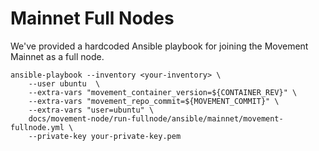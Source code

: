 # Mainnet Full Nodes
We've provided a hardcoded Ansible playbook for joining the Movement Mainnet as a full node. 

```shell
ansible-playbook --inventory <your-inventory> \
    --user ubuntu  \
    --extra-vars "movement_container_version=${CONTAINER_REV}" \
    --extra-vars "movement_repo_commit=${MOVEMENT_COMMIT}" \
    --extra-vars "user=ubuntu" \
    docs/movement-node/run-fullnode/ansible/mainnet/movement-fullnode.yml \
    --private-key your-private-key.pem
```
